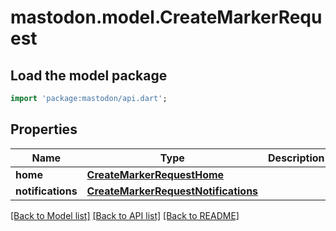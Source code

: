# mastodon.model.CreateMarkerRequest

## Load the model package
```dart
import 'package:mastodon/api.dart';
```

## Properties
Name | Type | Description | Notes
------------ | ------------- | ------------- | -------------
**home** | [**CreateMarkerRequestHome**](CreateMarkerRequestHome.md) |  | [optional] 
**notifications** | [**CreateMarkerRequestNotifications**](CreateMarkerRequestNotifications.md) |  | [optional] 

[[Back to Model list]](../README.md#documentation-for-models) [[Back to API list]](../README.md#documentation-for-api-endpoints) [[Back to README]](../README.md)


